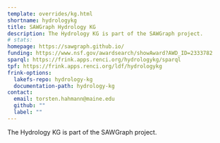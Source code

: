 ```yaml
---
template: overrides/kg.html
shortname: hydrologykg
title: SAWGraph Hydrology KG
description: The Hydrology KG is part of the SAWGraph project.
# stats:
homepage: https://sawgraph.github.io/
funding: https://www.nsf.gov/awardsearch/showAward?AWD_ID=2333782
sparql: https://frink.apps.renci.org/hydrologykg/sparql
tpf: https://frink.apps.renci.org/ldf/hydrologykg
frink-options:
  lakefs-repo: hydrology-kg
  documentation-path: hydrology-kg
contact:
  email: torsten.hahmann@maine.edu  
  github: ""
  label: ""
---
```

The Hydrology KG is part of the SAWGraph project.

